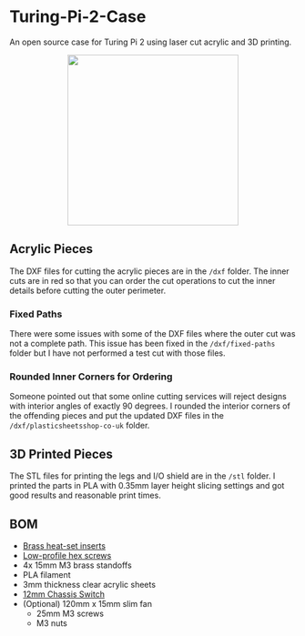 # Turing-Pi-2-Case
An open source case for Turing Pi 2 using laser cut acrylic and 3D printing.

<p align="center">
  <img height="300" src="./imgs/tp2_final_build.gif">
</p>

## Acrylic Pieces
The DXF files for cutting the acrylic pieces are in the ```/dxf``` folder. The inner cuts are in red so that you can order the cut operations to cut the inner details before cutting the outer perimeter.

### Fixed Paths
There were some issues with some of the DXF files where the outer cut was not a complete path. This issue has been fixed in the ```/dxf/fixed-paths``` folder but I have not performed a test cut with those files.

### Rounded Inner Corners for Ordering
Someone pointed out that some online cutting services will reject designs with interior angles of exactly 90 degrees. I rounded the interior corners of the offending pieces and put the updated DXF files in the ```/dxf/plasticsheetsshop-co-uk``` folder.

## 3D Printed Pieces
The STL files for printing the legs and I/O shield are in the ```/stl``` folder. I printed the parts in PLA with 0.35mm layer height slicing settings and got good results and reasonable print times.

## BOM
* [Brass heat-set inserts](https://www.mcmaster.com/94180A331/)
* [Low-profile hex screws](https://www.mcmaster.com/93070A064/)
* 4x 15mm M3 brass standoffs
* PLA filament
* 3mm thickness clear acrylic sheets
* [12mm Chassis Switch](https://www.amazon.com/NOYITO-Chassis-Extension-Suitable-Computer/dp/B07PPDNPW9)
* (Optional) 120mm x 15mm slim fan
  * 25mm M3 screws
  * M3 nuts